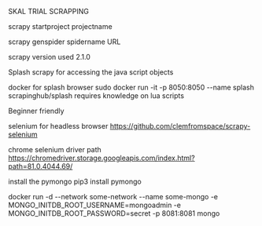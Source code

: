 SKAL TRIAL SCRAPPING

scrapy startproject projectname

scrapy genspider spidername URL

scrapy version used 2.1.0

Splash scrapy for accessing the java script objects

docker for splash browser sudo docker run -it -p 8050:8050 --name splash scrapinghub/splash
requires knowledge on lua scripts

Beginner friendly

selenium for headless browser https://github.com/clemfromspace/scrapy-selenium

chrome selenium driver path
https://chromedriver.storage.googleapis.com/index.html?path=81.0.4044.69/

install the pymongo
pip3 install pymongo

docker run -d --network some-network --name some-mongo -e MONGO_INITDB_ROOT_USERNAME=mongoadmin -e MONGO_INITDB_ROOT_PASSWORD=secret -p 8081:8081 mongo